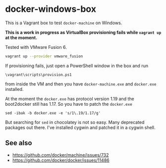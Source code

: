 # docker-windows-box

This is a Vagrant box to test `docker-machine` on Windows.

**This is a work in progress as VirtualBox provisioning fails while `vagrant up` at the moment.**

Tested with VMware Fusion 6.

```bash
vagrant up --provider vmware_fusion
```

If provisioning fails, just open a PowerShell window in the box and run

```
\vagrant\scripts\provision.ps1
```

from inside the VM and then you have `docker-machine.exe` and `docker.exe` installed.

At the moment the `docker.exe` has protocol version 1.19 and the boot2docker still has 1.17. So you
have to patch the `docker.exe`

```
sed -ibak -b docker.exe -e 's/1\.19/1.17/g'
```

But searching for `sed` in chocolatey is not so easy. Many deprecated packages out there. I've installed cygwin and patched it in a cygwin shell.

## See also

* https://github.com/docker/machine/issues/732
* https://github.com/docker/docker/issues/11486

